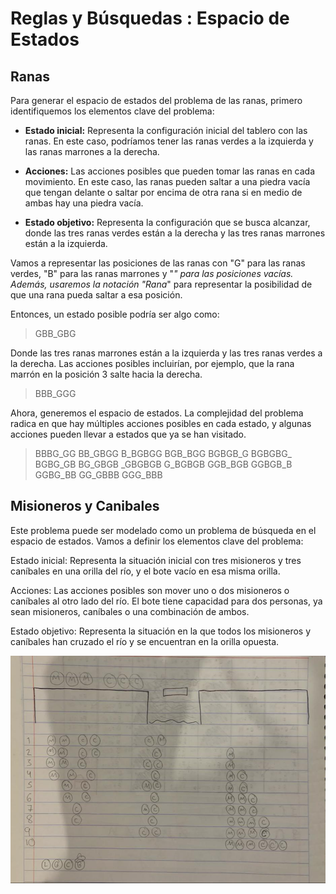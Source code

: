 # Reglas y Búsquedas : Espacio de Estados

## Ranas

Para generar el espacio de estados del problema de las ranas, primero identifiquemos los elementos clave del problema:

- **Estado inicial:** Representa la configuración inicial del tablero con las ranas. En este caso, podríamos tener las ranas verdes a la izquierda y las ranas marrones a la derecha.

- **Acciones:** Las acciones posibles que pueden tomar las ranas en cada movimiento. En este caso, las ranas pueden saltar a una piedra vacía que tengan delante o saltar por encima de otra rana si en medio de ambas hay una piedra vacía.

- **Estado objetivo:** Representa la configuración que se busca alcanzar, donde las tres ranas verdes están a la derecha y las tres ranas marrones están a la izquierda.

Vamos a representar las posiciones de las ranas con "G" para las ranas verdes, "B" para las ranas marrones y "_" para las posiciones vacías. Además, usaremos la notación "Rana_" para representar la posibilidad de que una rana pueda saltar a esa posición.

Entonces, un estado posible podría ser algo como:

> GBB_GBG

Donde las tres ranas marrones están a la izquierda y las tres ranas verdes a la derecha. Las acciones posibles incluirían, por ejemplo, que la rana marrón en la posición 3 salte hacia la derecha.

> BBB_GGG

Ahora, generemos el espacio de estados. La complejidad del problema radica en que hay múltiples acciones posibles en cada estado, y algunas acciones pueden llevar a estados que ya se han visitado.

> BBBG_GG
> BB_GBGG
> B_BGBGG
> BGB_BGG
> BGBGB_G
> BGBGBG_
> BGBG_GB
> BG_GBGB
> _GBGBGB
> G_BGBGB
> GGB_BGB
> GGBGB_B
> GGBG_BB
> GG_GBBB
> GGG_BBB

## Misioneros y Canibales

Este problema puede ser modelado como un problema de búsqueda en el espacio de estados. Vamos a definir los elementos clave del problema:

Estado inicial: Representa la situación inicial con tres misioneros y tres caníbales en una orilla del río, y el bote vacío en esa misma orilla.

Acciones: Las acciones posibles son mover uno o dos misioneros o caníbales al otro lado del río. El bote tiene capacidad para dos personas, ya sean misioneros, caníbales o una combinación de ambos.

Estado objetivo: Representa la situación en la que todos los misioneros y caníbales han cruzado el río y se encuentran en la orilla opuesta.

![img](MyC.jpg)
